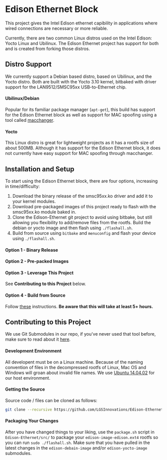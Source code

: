 Edison Ethernet Block
=====================

This project gives the Intel Edison ethernet capibility in applications where wired connections are necessary or more reliable.

Currently, there are two common Linux distros used on the Intel Edison: Yocto Linux and Ubilinux. The Edison Ethernet project has support for both and is created from forking those distros.

## Distro Support ##

We currently support a Debian based distro, based on Ubilinux, and the Yocto distro. Both are built with the Yocto 3.10 kernel, bitbaked with driver support for the LAN9512/SMSC95xx USB-to-Ethernet chip.

#### Ubilinux/Debian ####

Popular for its familiar package manager (`apt-get`), this build has support for the Edison Ethernet block as well as support for MAC spoofing using a tool called [macchanger](https://github.com/alobbs/macchanger).

#### Yocto ####

This Linux distro is great for lightweight projects as it has a rootfs size of about 500MB. Although it has support for the Edison Ethernet block, it does not currently have easy support for MAC spoofing through macchanger.

## Installation and Setup ##

To start using the Edison Ethernet block, there are four options, increasing in time/difficulty:

1. Download the binary release of the smsc95xx.ko driver and add it to your kernel modules.
2. Download pre-packaged images of this project ready to flash with the smsc95xx.ko module baked in.
3. Clone the Edison-Ethernet git project to avoid using bitbake, but still allowing you flexibility to add/remove files from the rootfs. Build the debian or yocto image and then flash using `./flashall.sh`.
4. Build from source using `bitbake` and `menuconfig` and flash your device using `./flashall.sh`.

#### Option 1 - Binary Release ####

#### Option 2 - Pre-packed Images ####

#### Option 3 - Leverage This Project ####

See **Contributing to this Project** below.

#### Option 4 - Build from Source ####

Follow [these](tree/master/yocto) instructions. **Be aware that this will take at least 5+ hours.**

## Contributing to this Project ##

We use Git Submodules in our repo, if you've never used that tool before, make sure to read about it [here](https://git-scm.com/book/en/v2/Git-Tools-Submodules).


#### Development Environment ####

All developent must be on a Linux machine. Because of the naming convention of files in the decompressed rootfs of Linux, Mac OS and Windows will groan about invalid file names. We use [Ubuntu 14.04.02](http://releases.ubuntu.com/14.04/) for our host environment.

#### Getting the Source ####

Source code / files can be cloned as follows:

```bash
git clone --recursive https://github.com/LGSInnovations/Edison-Ethernet.git # The '--recursive' flag will also clone the submodules 
```

#### Packaging Your Changes ####

After you have changed things to your liking, use the `package.sh` script in `Edison-Ethernet/src/` to package your `edison-image-edison.ext4` rootfs so you can run `sudo ./flashall.sh`. Make sure that you have pulled in the latest changes in the `edison-debain-image` and/or `edison-yocto-image` submodules.